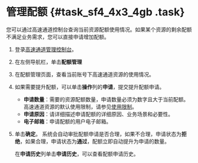 # 管理配额 {#task_sf4_4x3_4gb .task}

您可以通过高速通道控制台查询当前资源配额使用情况。如果某个资源的剩余配额不满足业务需求，您可以直接申请增加配额。

1.  登录[高速通道管理控制台](https://expressconnectnext.console.aliyun.com)。 
2.  在左侧导航栏，单击**配额管理**
3.  在配额管理页面，查看当前账号下高速通道资源的使用情况。
4.  如果需要提升配额，可以单击**操作**列的**申请**，提交提升配额申请。 

    -   **申请数量**：需要的资源配额数量，申请数量必须为数字且大于当前配额。高速通道资源的默认使用限制，请参见[使用限制](../intl.zh-CN/产品简介/使用限制.md#)。
    -   **申请原因**：请详细描述申请配额的详细原因、业务场景和必要性。
    -   **电子邮箱**：申请配额的用户电子邮箱。
5.  单击**确定**。 系统会自动审批配额申请是否合理，如果不合理，申请状态为**拒绝**，如果合理，申请状态为**通过**，配额立即自动提升为申请的数量。

    在**申请历史**列单击**申请历史**，可以查看配额申请历史。


